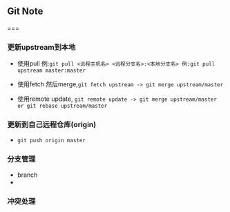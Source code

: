 ## Git Note
===
### 更新upstream到本地
* 使用pull 例:`git pull <远程主机名> <远程分支名>:<本地分支名> 例:git pull upstream master:master`

* 使用fetch 然后merge,`git fetch upstream -> git merge upstream/master`

* 使用remote update, `git remote update -> git merge upstream/master or git rebase upstream/master`


### 更新到自己远程仓库(origin)
* `git push origin master`


### 分支管理
* branch
* 


### 冲突处理
